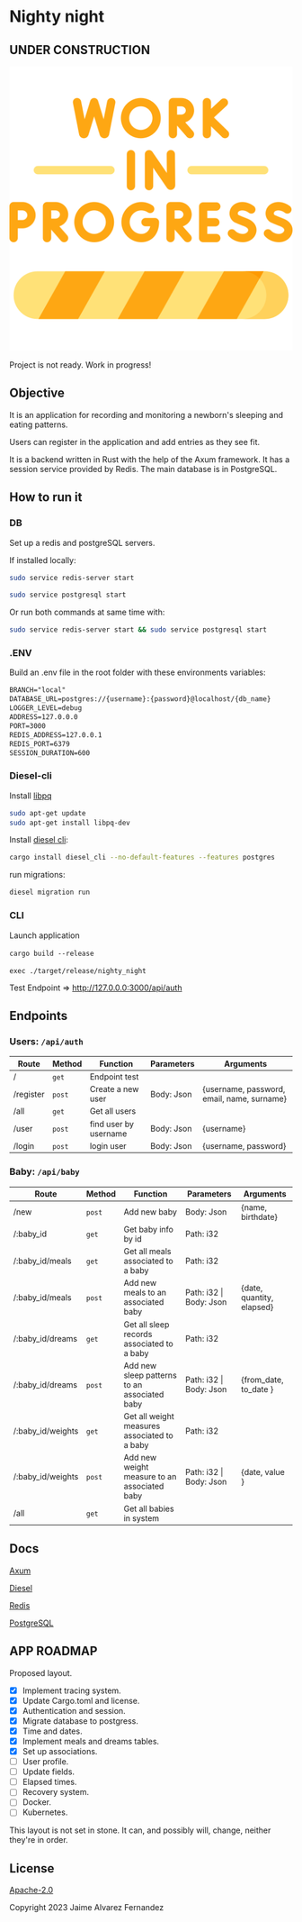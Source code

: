 # Nighty night

## UNDER CONSTRUCTION

![Sign](docs/img/work-in-progress-yellow.png)

Project is not ready. Work in progress!

## Objective

It is an application for recording and monitoring a newborn's sleeping and eating patterns.

Users can register in the application and add entries as they see fit.

It is a backend written in Rust with the help of the Axum framework.
It has a session service provided by Redis. The main database is in PostgreSQL.

## How to run it

### DB

Set up a redis and postgreSQL servers.

If installed locally:

```bash
sudo service redis-server start
```

```bash
sudo service postgresql start 
```

Or run both commands at same time with:

```bash
sudo service redis-server start && sudo service postgresql start
```

### .ENV

Build an .env file in the root folder with these environments variables:

```.env
BRANCH="local"
DATABASE_URL=postgres://{username}:{password}@localhost/{db_name}
LOGGER_LEVEL=debug
ADDRESS=127.0.0.0
PORT=3000
REDIS_ADDRESS=127.0.0.1
REDIS_PORT=6379
SESSION_DURATION=600
```

### Diesel-cli

Install [libpq](https://www.postgresql.org/docs/current/libpq.html)

```bash
sudo apt-get update
sudo apt-get install libpq-dev
```

Install [diesel cli](https://diesel.rs/guides/getting-started):

```bash
cargo install diesel_cli --no-default-features --features postgres
```

run migrations:

```bash
diesel migration run
```

### CLI

Launch application

`cargo build --release`

`exec ./target/release/nighty_night`

Test Endpoint => <http://127.0.0.0:3000/api/auth>

## Endpoints

### Users: `/api/auth`

| Route     | Method | Function              | Parameters | Arguments                                  |
| --------- | ------ | --------------------- | ---------- | ------------------------------------------ |
| /         | `get`  | Endpoint test         |            |                                            |
| /register | `post` | Create a new user     | Body: Json | {username, password, email, name, surname} |
| /all      | `get`  | Get all users         |
| /user     | `post` | find user by username | Body: Json | {username}                                 |
| /login    | `post` | login user            | Body: Json | {username, password}                       |

### Baby: `/api/baby`

| Route             | Method | Function                                     | Parameters              | Arguments                 |
| ----------------- | ------ | -------------------------------------------- | ----------------------- | ------------------------- |
| /new              | `post` | Add new baby                                 | Body: Json              | {name, birthdate}         |
| /:baby_id         | `get`  | Get baby info by id                          | Path: i32               |                           |
| /:baby_id/meals   | `get`  | Get all meals associated to a baby           | Path: i32               |                           |
| /:baby_id/meals   | `post` | Add new meals to an associated baby          | Path: i32 \| Body: Json | {date, quantity, elapsed} |
| /:baby_id/dreams  | `get`  | Get all sleep records associated to a baby   | Path: i32               |                           |
| /:baby_id/dreams  | `post` | Add new sleep patterns to an associated baby | Path: i32 \| Body: Json | {from_date, to_date }     |
| /:baby_id/weights | `get`  | Get all weight measures associated to a baby | Path: i32               |                           |
| /:baby_id/weights | `post` | Add new weight measure to an associated baby | Path: i32 \| Body: Json | {date, value }            |
| /all              | `get`  | Get all babies in system                     |                         |                           |

## Docs

[Axum](https://docs.rs/axum/latest/axum/)

[Diesel](https://docs.rs/diesel/latest/diesel/)

[Redis](https://redis.io/)

[PostgreSQL](https://www.postgresql.org/)

## APP ROADMAP

Proposed layout.

- [X] Implement tracing system.
- [X] Update Cargo.toml and license.
- [X] Authentication and session.
- [X] Migrate database to postgress.
- [X] Time and dates.
- [X] Implement meals and dreams tables.
- [X] Set up associations.
- [ ] User profile.
- [ ] Update fields.
- [ ] Elapsed times.
- [ ] Recovery system.
- [ ] Docker.
- [ ] Kubernetes.

This layout is not set in stone. It can, and possibly will, change, neither they're in order.

## License

[Apache-2.0](http://www.apache.org/licenses/LICENSE-2.0)

Copyright 2023 Jaime Alvarez Fernandez
